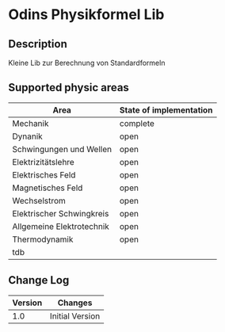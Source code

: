 # Odins Physikformel Lib 
## Description
Kleine Lib zur Berechnung von Standardformeln 

## Supported physic areas
| Area | State of implementation |
|---------|---------|
| Mechanik | complete |
| Dynanik | open |
| Schwingungen und Wellen | open |
| Elektrizitätslehre | open |
| Elektrisches Feld | open |
| Magnetisches Feld | open |
| Wechselstrom | open |
| Elektrischer Schwingkreis | open |
| Allgemeine Elektrotechnik | open |
| Thermodynamik | open |
| tdb| |

## Change Log

| Version | Changes |
|---------|---------|
| 1.0     | Initial Version | 
